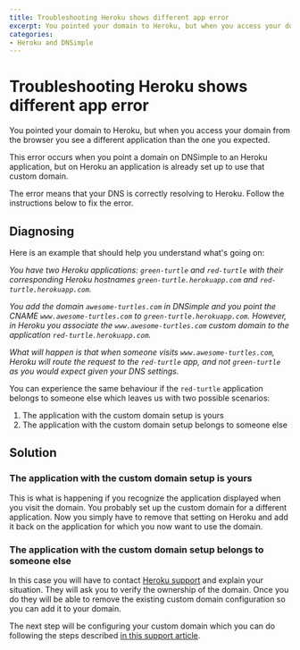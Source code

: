 ```yaml
---
title: Troubleshooting Heroku shows different app error
excerpt: You pointed your domain to Heroku, but when you access your domain you see a different application than the one you expected.
categories:
- Heroku and DNSimple
---
```


# Troubleshooting Heroku shows different app error

You pointed your domain to Heroku, but when you access your domain from the browser you see a different application than the one you expected.

This error occurs when you point a domain on DNSimple to an Heroku application, but on Heroku an application is already set up to use that custom domain.

<callout>
The error means that your DNS is correctly resolving to Heroku. Follow the instructions below to fix the error.
</callout>

## Diagnosing

Here is an example that should help you understand what's going on:

_You have two Heroku applications: `green-turtle` and `red-turtle` with their corresponding Heroku hostnames `green-turtle.herokuapp.com` and `red-turtle.herokuapp.com`._

_You add the domain `awesome-turtles.com` in DNSimple and you point the CNAME `www.awesome-turtles.com` to `green-turtle.herokuapp.com`. However, in Heroku you associate the `www.awesome-turtles.com` custom domain to the application `red-turtle.herokuapp.com`._

_What will happen is that when someone visits `www.awesome-turtles.com`, Heroku will route the request to the `red-turtle` app, and not `green-turtle` as you would expect given your DNS settings._

You can experience the same behaviour if the `red-turtle` application belongs to someone else which leaves us with two possible scenarios:

1. The application with the custom domain setup is yours
2. The application with the custom domain setup belongs to someone else

## Solution

### The application with the custom domain setup is yours

This is what is happening if you recognize the application displayed when you visit the domain. You probably set up the custom domain for a different application. Now you simply have to remove that setting on Heroku and add it back on the application for which you now want to use the domain.

### The application with the custom domain setup belongs to someone else

In this case you will have to contact [Heroku support](https://help.heroku.com/) and explain your situation. They will ask you to verify the ownership of the domain. Once you do they will be able to remove the existing custom domain configuration so you can add it to your domain.

The next step will be configuring your custom domain which you can do following the steps described [in this support article](/articles/domain-apex-heroku/#set-up-domain-heroku).

